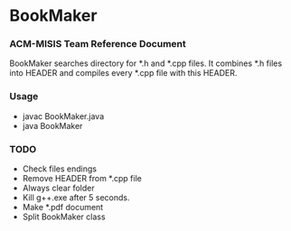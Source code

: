 # BookMaker

### ACM-MISIS Team Reference Document

BookMaker searches directory for *.h and *.cpp files. It combines *.h files into HEADER and compiles every *.cpp file with this HEADER. 

### Usage

- javac BookMaker.java
- java BookMaker <dir>

### TODO

* Check files endings
* Remove HEADER from *.cpp file
* Always clear folder
* Kill g++.exe after 5 seconds. 
* Make *.pdf document
* Split BookMaker class
